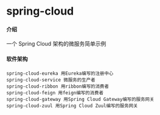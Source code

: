 # spring-cloud

#### 介绍
一个 Spring Cloud 架构的微服务简单示例

#### 软件架构
```
spring-cloud-eureka 用Eureka编写的注册中心
spring-cloud-service 微服务的生产者
spring-cloud-ribbon 用ribbon编写的消费者
spring-cloud-feign 用feign编写的消费者
spring-cloud-gateway 用Spring Cloud Gateway编写的服务网关
spring-cloud-zuul 用Spring Cloud Zuul编写的服务网关
```

